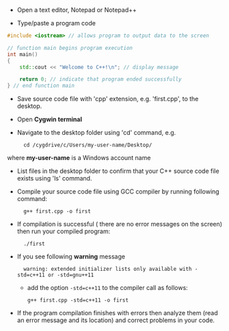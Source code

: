 - Open a text editor, Notepad or Notepad++

- Type/paste a program code

```cpp
#include <iostream> // allows program to output data to the screen

// function main begins program execution
int main()
{
    std::cout << "Welcome to C++!\n"; // display message

    return 0; // indicate that program ended successfully
} // end function main
```

- Save source code file with 'cpp' extension, e.g. 'first.cpp', to the desktop.

- Open **Cygwin terminal**

- Navigate to the desktop folder using 'cd' command, e.g.

        cd /cygdrive/c/Users/my-user-name/Desktop/

where **my-user-name** is a Windows account name

- List files in the desktop folder to confirm that your C++ source code file exists using 'ls' command.

- Compile your source code file using GCC compiler by running following command:

        g++ first.cpp -o first

- If compilation is successful ( there are no error messages on the screen) then run your compiled program:

        ./first

- If you see following **warning** message

        warning: extended initializer lists only available with -std=c++11 or -std=gnu++11

  - add the option `-std=c++11` to the compiler call as follows:

        g++ first.cpp -std=c++11 -o first

- If the program compilation finishes with errors then analyze them (read an error message and its location) and correct problems in your code.
